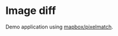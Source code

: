 # Image diff

Demo application using [mapbox/pixelmatch](https://www.npmjs.com/package/pixelmatch).
